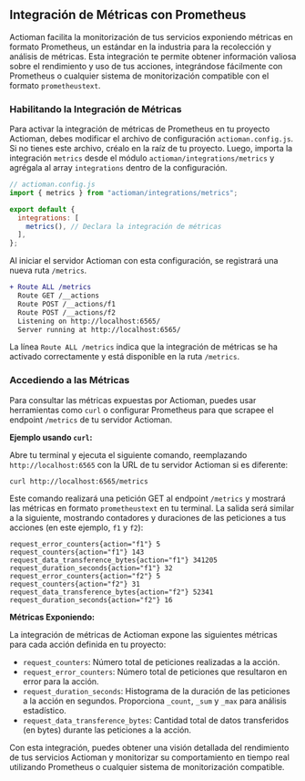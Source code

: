 ## Integración de Métricas con Prometheus

Actioman facilita la monitorización de tus servicios exponiendo métricas en formato Prometheus, un estándar en la industria para la recolección y análisis de métricas. Esta integración te permite obtener información valiosa sobre el rendimiento y uso de tus acciones, integrándose fácilmente con Prometheus o cualquier sistema de monitorización compatible con el formato `prometheustext`.

### Habilitando la Integración de Métricas

Para activar la integración de métricas de Prometheus en tu proyecto Actioman, debes modificar el archivo de configuración `actioman.config.js`. Si no tienes este archivo, créalo en la raíz de tu proyecto. Luego, importa la integración `metrics` desde el módulo `actioman/integrations/metrics` y agrégala al array `integrations` dentro de la configuración.

```js
// actioman.config.js
import { metrics } from "actioman/integrations/metrics";

export default {
  integrations: [
    metrics(), // Declara la integración de métricas
  ],
};
```

Al iniciar el servidor Actioman con esta configuración, se registrará una nueva ruta `/metrics`.

```diff
+ Route ALL /metrics
  Route GET /__actions
  Route POST /__actions/f1
  Route POST /__actions/f2
  Listening on http://localhost:6565/
  Server running at http://localhost:6565/
```

La línea `Route ALL /metrics` indica que la integración de métricas se ha activado correctamente y está disponible en la ruta `/metrics`.

### Accediendo a las Métricas

Para consultar las métricas expuestas por Actioman, puedes usar herramientas como `curl` o configurar Prometheus para que scrapee el endpoint `/metrics` de tu servidor Actioman.

**Ejemplo usando `curl`:**

Abre tu terminal y ejecuta el siguiente comando, reemplazando `http://localhost:6565` con la URL de tu servidor Actioman si es diferente:

```shell
curl http://localhost:6565/metrics
```

Este comando realizará una petición GET al endpoint `/metrics` y mostrará las métricas en formato `prometheustext` en tu terminal. La salida será similar a la siguiente, mostrando contadores y duraciones de las peticiones a tus acciones (en este ejemplo, `f1` y `f2`):

```
request_error_counters{action="f1"} 5
request_counters{action="f1"} 143
request_data_transference_bytes{action="f1"} 341205
request_duration_seconds{action="f1"} 32
request_error_counters{action="f2"} 5
request_counters{action="f2"} 31
request_data_transference_bytes{action="f2"} 52341
request_duration_seconds{action="f2"} 16
```

**Métricas Exponiendo:**

La integración de métricas de Actioman expone las siguientes métricas para cada acción definida en tu proyecto:

- `request_counters`: Número total de peticiones realizadas a la acción.
- `request_error_counters`: Número total de peticiones que resultaron en error para la acción.
- `request_duration_seconds`: Histograma de la duración de las peticiones a la acción en segundos. Proporciona `_count`, `_sum` y `_max` para análisis estadístico.
- `request_data_transference_bytes`: Cantidad total de datos transferidos (en bytes) durante las peticiones a la acción.

Con esta integración, puedes obtener una visión detallada del rendimiento de tus servicios Actioman y monitorizar su comportamiento en tiempo real utilizando Prometheus o cualquier sistema de monitorización compatible.
